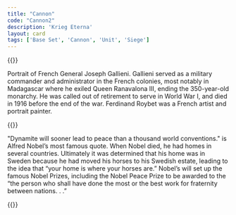 ```yaml
---
title: "Cannon"
code: "Cannon2"
description: 'Krieg Eterna'
layout: card
tags: ['Base Set', 'Cannon', 'Unit', 'Siege']
---
```

{{<card-detail-page code="Cannon2" artwork="Galliéni by Ferdinand Roybet (1916)" attr="Alfred Nobel">}}
<p>
Portrait of French General Joseph Gallieni.  Gallieni served as a military commander and administrator in the French colonies, most notably in Madagascar where he exiled Queen Ranavalona III, ending the 350-year-old monarchy.  He was called out of retirement to serve in World War I, and died in 1916 before the end of the war. Ferdinand Roybet was a French artist and portrait painter.
</p>
{{<card-detail-image file="nobel.jpg" caption="Alfred Nobel by Emil Österman (1915)">}}
<p>
"Dynamite will sooner lead to peace than a thousand world conventions." is Alfred Nobel’s most famous quote.  When Nobel died, he had homes in several countries.  Ultimately it was determined that his home was in Sweden because he had moved his horses to his Swedish estate, leading to the idea that “your home is where your horses are.”  Nobel’s will set up the famous Nobel Prizes, including the Nobel Peace Prize to be awarded to the “the person who shall have done the most or the best work for fraternity between nations. . .”  
</p>
{{</card-detail-page>}}






